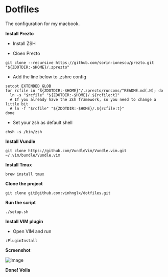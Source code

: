 # Dotfiles

The configuration for my macbook.

**Install Prezto**

- Install ZSH

- Cloen Prezto

```
git clone --recursive https://github.com/sorin-ionescu/prezto.git "${ZDOTDIR:-$HOME}/.zprezto"
```

- Add the line below to .zshrc config

```
setopt EXTENDED_GLOB
for rcfile in "${ZDOTDIR:-$HOME}"/.zprezto/runcoms/^README.md(.N); do
  ln -s "$rcfile" "${ZDOTDIR:-$HOME}/.${rcfile:t}"
  # If you already have the Zsh framework, so you need to change a little bit
  # ln -f "$rcfile" "${ZDOTDIR:-$HOME}/.${rcfile:t}"
done
```

- Set your zsh as default shell

```
chsh -s /bin/zsh
```

**Install Vundle**

```
git clone https://github.com/VundleVim/Vundle.vim.git ~/.vim/bundle/Vundle.vim
```

**Install Tmux**

```
brew install tmux
```

**Clone the project**

```
git clone git@github.com:vinhnglx/dotfiles.git
```

**Run the script**

```
./setup.sh
```

**Install VIM plugin**

- Open VIM and run

```
:PluginInstall
```

**Screenshot**

![Image](https://user-images.githubusercontent.com/1997137/30432902-a2260164-9995-11e7-948f-54f583eee94a.png)

**Done! Voila**

